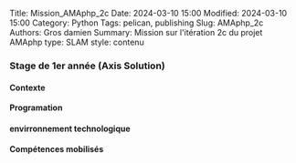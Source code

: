 Title: Mission_AMAphp_2c
Date: 2024-03-10 15:00
Modified: 2024-03-10 15:00
Category: Python
Tags: pelican, publishing
Slug: AMAphp_2c
Authors: Gros damien
Summary: Mission sur l'itération 2c du projet AMAphp
type: SLAM
style: contenu

### Stage de 1er année (Axis Solution)

#### Contexte 

**Programation**  

#### envirronnement technologique

#### Compétences mobilisés